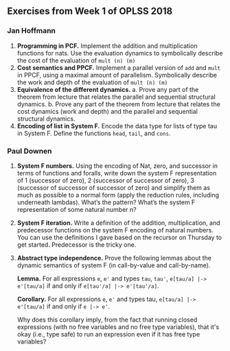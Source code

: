 ## Exercises from Week 1 of OPLSS 2018

### Jan Hoffmann

1. **Programming in PCF.** Implement the addition and multiplication functions for nats. Use the evaluation dynamics to symbolically describe the cost of the evaluation of `mult (n) (m)`
2. **Cost semantics and PPCF.** Implement a parallel version of `add` and `mult` in PPCF, using a maximal amount of parallelism. Symbolically describe the work and depth of the evaluation of `mult (n) (m)`
3. **Equivalence of the different dynamics.**
   a. Prove any part of the theorem from lecture that relates the parallel and sequential structural dynamics.
   b. Prove any part of the theorem from lecture that relates the cost dynamics (work and depth) and the parallel and sequential structural dynamics.
4. **Encoding of list in System F.** Encode the data type for lists of type tau in System F. Define the functions `head`, `tail`, and `cons`.

### Paul Downen

1. **System F numbers.** Using the encoding of Nat, zero, and successor in terms of functions and foralls, write down the system F representation of 1 (successor of zero), 2 (successor of successor of zero), 3 (successor of successor of successor of zero) and simplify them as much as possible to a normal form (apply the reduction rules, including underneath lambdas). What’s the pattern? What’s the system F representation of some natural number n?
2. **System F iteration.** Write a definition of the addition, multiplication, and predecessor functions on the system F encoding of natural numbers. You can use the definitions I gave based on the recursor on Thursday to get started. Predecessor is the tricky one.
3. **Abstract type independence.** Prove the following lemmas about the dynamic
   semantics of system F (in call-by-value and call-by-name).

   **Lemma.** For all expressions `e`, `e'` and types `tau`, `tau'`, `e[tau/a] |-> e'[tau/a]` if and only if `e[tau'/a] |-> e'[tau'/a]`.

   **Corollary.** For all expressions `e`, `e'` and types tau, `e[tau/a] |-> e'[tau/a]` if and only if `e |-> e'`.

   Why does this corollary imply, from the fact that running closed expressions (with no free variables and no free type variables), that it's okay (i.e., type safe) to run an expression even if it has free type variables?
